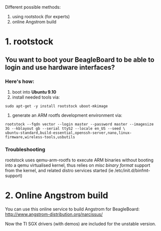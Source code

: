 Different possible methods:
  1. using rootstock (for experts)
  1. online Angstrom build

# 1. rootstock #
## You want to boot your BeagleBoard to be able to login and use hardware interfaces? ##

### Here's how: ###
  1. boot into **Ubuntu 9.10**
  1. install needed tools via:
```
sudo apt-get -y install rootstock uboot-mkimage
```
  1. generate an ARM rootfs development environment via:
```
rootstock --fqdn vector --login master --password master --imagesize 3G --kblayout gb --serial ttyS2 --locale en_US --seed \
ubuntu-standard,build-essential,openssh-server,nano,linux-firmware,wireless-tools,usbutils
```

### Troubleshooting ###

rootstock uses qemu-arm-rootfs to execute ARM binaries without booting into a qemu virtualised kernel, thus relies on _misc binary format_ support from the kernel, and related distro services started (ie /etc/init.d/binfmt-support)

# 2. Online Angstrom build #

You can use this online service to build Angstrom for BeagleBoard:
http://www.angstrom-distribution.org/narcissus/

Now the TI SGX drivers (with demos) are included for the unstable version.